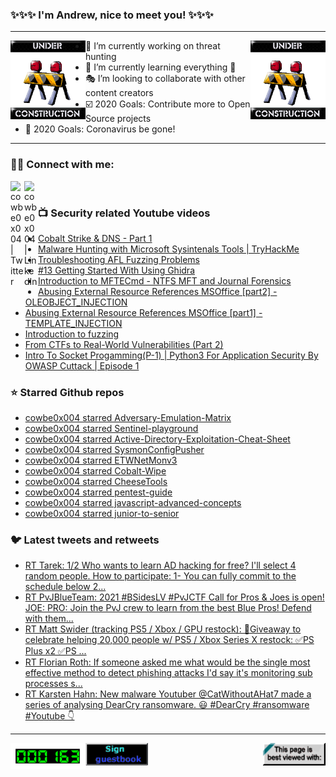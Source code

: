 ### ✨✨✨ I'm Andrew, nice to meet you! ✨✨✨

---
<img align="left" width="120px" src="https://raw.githubusercontent.com/cowbe0x004/cowbe0x004/master/images/image004.gif" />
<img align="right" width="120px" src="https://raw.githubusercontent.com/cowbe0x004/cowbe0x004/master/images/image004.gif" />

- 📖 I’m currently working on threat hunting
- 📘 I’m currently learning everything 🤣
- 🎭 I’m looking to collaborate with other content creators
- ☑️ 2020 Goals: Contribute more to Open Source projects
- 🦠 2020 Goals: Coronavirus be gone!

---

### 🤝🏽 Connect with me:
[<img align="left" alt="cowbe0x004 | Twitter" width="22px" src="https://cdn.jsdelivr.net/npm/simple-icons@v3/icons/twitter.svg" />][twitter]
[<img align="left" alt="cowbe0x004 | LinkedIn" width="22px" src="https://cdn.jsdelivr.net/npm/simple-icons@v3/icons/linkedin.svg" />][linkedin]

<!--
[<img align="left" alt="cowbe0x004.com" width="22px" src="https://raw.githubusercontent.com/iconic/open-iconic/master/svg/globe.svg" />][website]
[<img align="left" alt="cowbe0x004 | YouTube" width="22px" src="https://cdn.jsdelivr.net/npm/simple-icons@v3/icons/youtube.svg" />][youtube]
[<img align="left" alt="cowbe0x004 | Instagram" width="22px" src="https://cdn.jsdelivr.net/npm/simple-icons@v3/icons/instagram.svg" />][instagram]
-->

<br />

### 📺 Security related Youtube videos
<!-- YOUTUBE:START -->
- [Cobalt Strike & DNS - Part 1](https://www.youtube.com/watch?v=wfX_bppAbbU)
- [Malware Hunting with Microsoft Sysintenals Tools | TryHackMe](https://www.youtube.com/watch?v=owAOHsLyD3Y)
- [Troubleshooting AFL Fuzzing Problems](https://www.youtube.com/watch?v=W2kZnmchJhI)
- [#13 Getting Started With Using Ghidra](https://www.youtube.com/watch?v=uS3Gd83eWJ4)
- [Introduction to MFTECmd - NTFS MFT and Journal Forensics](https://www.youtube.com/watch?v=_qElVZJqlGY)
- [Abusing External Resource References MSOffice [part2] - OLEOBJECT_INJECTION](https://www.youtube.com/watch?v=7eQsjHCCvqU)
- [Abusing External Resource References MSOffice [part1] - TEMPLATE_INJECTION](https://www.youtube.com/watch?v=tAn-Wm27Tww)
- [Introduction to fuzzing](https://www.youtube.com/watch?v=btDoToZtp8M)
- [From CTFs to Real-World Vulnerabilities (Part 2)](https://www.youtube.com/watch?v=-k0t_Qaro4Y)
- [Intro To Socket Progamming(P-1) | Python3 For Application Security By OWASP Cuttack | Episode 1](https://www.youtube.com/watch?v=eadoU0PfrVU)
<!-- YOUTUBE:END -->

### ⭐ Starred Github repos
<!-- GITHUB_STAR:START -->
- [cowbe0x004 starred Adversary-Emulation-Matrix](https://github.com/CyberSecurityUP/Adversary-Emulation-Matrix)
- [cowbe0x004 starred Sentinel-playground](https://github.com/SecureHats/Sentinel-playground)
- [cowbe0x004 starred Active-Directory-Exploitation-Cheat-Sheet](https://github.com/fuzz-security/Active-Directory-Exploitation-Cheat-Sheet)
- [cowbe0x004 starred SysmonConfigPusher](https://github.com/LaresLLC/SysmonConfigPusher)
- [cowbe0x004 starred ETWNetMonv3](https://github.com/DamonMohammadbagher/ETWNetMonv3)
- [cowbe0x004 starred Cobalt-Wipe](https://github.com/ORCA666/Cobalt-Wipe)
- [cowbe0x004 starred CheeseTools](https://github.com/klezVirus/CheeseTools)
- [cowbe0x004 starred pentest-guide](https://github.com/Voorivex/pentest-guide)
- [cowbe0x004 starred javascript-advanced-concepts](https://github.com/chesterheng/javascript-advanced-concepts)
- [cowbe0x004 starred junior-to-senior](https://github.com/chesterheng/junior-to-senior)
<!-- GITHUB_STAR:END -->

### 🐦 Latest tweets and retweets
<!-- TWEETS:START -->
- [RT Tarek: 1/2 Who wants to learn AD hacking for free? I'll select 4 random people. How to participate: 1- You can fully commit to the schedule below 2...](https://twitter.com/CyberHummus/status/1399612872267870213)
- [RT PvJBlueTeam: 2021 #BSidesLV #PvJCTF Call for Pros & Joes is open!  JOE:  PRO:  Join the PvJ crew to learn from the best Blue Pros! Defend with them...](https://twitter.com/PvJBlueTeam/status/1396285664459726851)
- [RT Matt Swider (tracking PS5 / Xbox / GPU restock): 🎁Giveaway to celebrate helping 20,000 people w/ PS5 / Xbox Series X restock: ✅PS Plus x2 ✅PS ...](https://twitter.com/mattswider/status/1393049032948387840)
- [RT Florian Roth: If someone asked me what would be the single most effective method to detect phishing attacks I'd say it's monitoring sub processes s...](https://twitter.com/cyb3rops/status/1389580487669297164)
- [RT Karsten Hahn: New malware Youtuber @CatWithoutAHat7 made a series of analysing DearCry ransomware. 😃 #DearCry #ransomware #Youtube 👇](https://twitter.com/struppigel/status/1371515185609969667)
<!-- TWEETS:END -->

---

[<img align="left" width="120px" src="https://raw.githubusercontent.com/cowbe0x004/cowbe0x004/master/images/visitors.gif" />][visitor]
[<img align="left" alt="Sign My Guestbook" width="100px" src="https://raw.githubusercontent.com/cowbe0x004/cowbe0x004/master/images/sign_guest_book.gif" />][guestbook]
[<img align="right" width="100px" src="https://raw.githubusercontent.com/cowbe0x004/cowbe0x004/master/images/netscape.gif" />][netscape]


[website]: https://cowbe0x004.com
[twitter]: https://twitter.com/cowbe0x004
[youtube]: https://youtube.com/
[instagram]: https://instagram.com/
[linkedin]: https://www.linkedin.com/in/anhuang/
[guestbook]: https://github.com/cowbe0x004/cowbe0x004/issues
[netscape]: https://github.com/cowbe0x004/cowbe0x004
[visitor]: https://github.com/cowbe0x004/cowbe0x004
